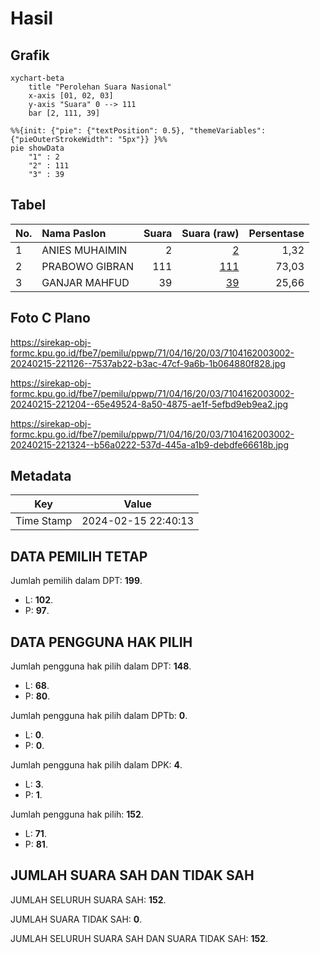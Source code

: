 # Hasil

## Grafik

```mermaid
xychart-beta
    title "Perolehan Suara Nasional"
    x-axis [01, 02, 03]
    y-axis "Suara" 0 --> 111
    bar [2, 111, 39]
```

```mermaid
%%{init: {"pie": {"textPosition": 0.5}, "themeVariables": {"pieOuterStrokeWidth": "5px"}} }%%
pie showData
    "1" : 2
    "2" : 111
    "3" : 39
```

## Tabel

| No. | Nama Paslon    | Suara | Suara (raw) | Persentase |
|:--- |:-------------- | -----:| -----------:| ----------:|
| 1   | ANIES MUHAIMIN | 2     | [2][p-1]    | 1,32       |
| 2   | PRABOWO GIBRAN | 111   | [111][p-2]  | 73,03      |
| 3   | GANJAR MAHFUD  | 39    | [39][p-3]   | 25,66      |


[p-1]: https://github.com/gigit-pemilu/pemilu-2024/blob/main/pilpres/hitung-suara/sub/71-sulawesi-utara/sub/04-kepulauan-talaud/sub/16-melonguane-timur/sub/2003-tule-utara/sub/002-tps/sub/paslon-1.txt
[p-2]: https://github.com/gigit-pemilu/pemilu-2024/blob/main/pilpres/hitung-suara/sub/71-sulawesi-utara/sub/04-kepulauan-talaud/sub/16-melonguane-timur/sub/2003-tule-utara/sub/002-tps/sub/paslon-2.txt
[p-3]: https://github.com/gigit-pemilu/pemilu-2024/blob/main/pilpres/hitung-suara/sub/71-sulawesi-utara/sub/04-kepulauan-talaud/sub/16-melonguane-timur/sub/2003-tule-utara/sub/002-tps/sub/paslon-3.txt

## Foto C Plano

https://sirekap-obj-formc.kpu.go.id/fbe7/pemilu/ppwp/71/04/16/20/03/7104162003002-20240215-221126--7537ab22-b3ac-47cf-9a6b-1b064880f828.jpg

https://sirekap-obj-formc.kpu.go.id/fbe7/pemilu/ppwp/71/04/16/20/03/7104162003002-20240215-221204--65e49524-8a50-4875-ae1f-5efbd9eb9ea2.jpg

https://sirekap-obj-formc.kpu.go.id/fbe7/pemilu/ppwp/71/04/16/20/03/7104162003002-20240215-221324--b56a0222-537d-445a-a1b9-debdfe66618b.jpg


## Metadata

| Key        | Value               |
| ---------- | ------------------- |
| Time Stamp | 2024-02-15 22:40:13 |


## DATA PEMILIH TETAP

Jumlah pemilih dalam DPT: **199**.
 * L: **102**.
 * P: **97**.

## DATA PENGGUNA HAK PILIH

Jumlah pengguna hak pilih dalam DPT: **148**.
 * L: **68**.
 * P: **80**.

Jumlah pengguna hak pilih dalam DPTb: **0**.
 * L: **0**.
 * P: **0**.

Jumlah pengguna hak pilih dalam DPK: **4**.
 * L: **3**.
 * P: **1**.

Jumlah pengguna hak pilih: **152**.
 * L: **71**.
 * P: **81**.

## JUMLAH SUARA SAH DAN TIDAK SAH

JUMLAH SELURUH SUARA SAH: **152**.

JUMLAH SUARA TIDAK SAH: **0**.

JUMLAH SELURUH SUARA SAH DAN SUARA TIDAK SAH: **152**.


